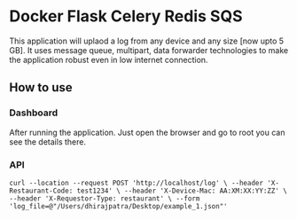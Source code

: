 # Docker Flask Celery Redis SQS

This application will uplaod a log from any device and any size [now upto 5 GB]. It uses message queue, multipart, data forwarder technologies to make the application robust even in low internet connection.

## How to use

### Dashboard 
After running the application. Just open the browser and go to root you can see the details there.

### API
`curl --location --request POST 'http://localhost/log' \
--header 'X-Restaurant-Code: test1234' \
--header 'X-Device-Mac: AA:XM:XX:YY:ZZ' \
--header 'X-Requestor-Type: restaurant' \
--form 'log_file=@"/Users/dhirajpatra/Desktop/example_1.json"'`
